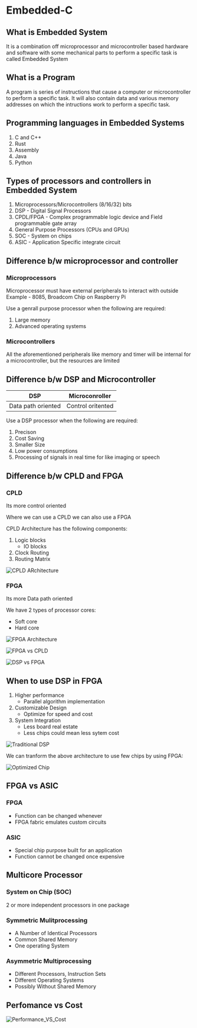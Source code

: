 # Embedded-C
## What is Embedded System

It is a combination off microprocessor and microcontroller based hardware and software with some mechanical parts to perform a specific task is called Embedded System

## What is a Program

A program is series of instructions that cause a computer or microcontroller to perform a specific task. It will also contain data and various memory addresses on which the intructions work to perform a specific task.

## Programming languages in Embedded Systems

1. C and C++
2. Rust
3. Assembly
4. Java
5. Python

## Types of processors and controllers in Embedded System

1. Microprocessors/Microcontrollers (8/16/32) bits
2. DSP - Digital Signal Processors
3. CPDL/FPGA - Complex programmable logic device and Field programmable gate array
4. General Purpose Processors (CPUs and GPUs)
5. SOC - System on chips
6. ASIC - Application Specific integrate circuit

## Difference b/w microprocessor and controller

### Microprocessors
Microprocessor must have external peripherals to interact with outside
Example - 8085, Broadcom Chip on Raspberry Pi

Use a genrall purpose processor when the following are required:

1. Large memory
2. Advanced operating systems

### Microcontrollers
All the aforementioned peripherals like memory and timer will be internal for a microcontroller, but the resources are limited

## Difference b/w DSP and Microcontroller

| DSP   | Microconroller |
| ----------- | ----------- |
| Data path oriented      | Control oritented     |

Use a DSP processor when the following are required:
1. Precison
2. Cost Saving
3. Smaller Size
4. Low power consumptions
5. Processing of signals in real time for like imaging or speech


## Difference b/w CPLD and FPGA

### CPLD
Its more control oriented

Where we can use a CPLD we can also use a FPGA

CPLD Architecture has the following components:

1. Logic blocks
    - IO blocks
2. Clock Routing
3. Routing Matrix

![CPLD ARchitecture](./img/Screenshot_20230112_111640.png)
### FPGA
Its more Data path oriented

We have 2 types of processor cores:

- Soft core
- Hard core

![FPGA Architecture](./img/Screenshot_20230112_113454.png)

![FPGA vs CPLD](./img/Screenshot_20230112_110602.png)

![DSP vs FPGA](./img/Screenshot_20230112_114040.png)

## When to use DSP in FPGA

1. Higher performance
    - Parallel algorithm implementation
2. Customizable Design
    - Optimize for speed and cost
3. System Integration
    - Less board real estate
    - Less chips could mean less sytem cost

![Traditional DSP](./img/Screenshot_20230112_125732.png)

We can tranform the above architecture to use few chips by using FPGA:

![Optimized Chip](./img/Screenshot_20230112_130100.png)
## FPGA vs ASIC
### FPGA
- Function can be changed whenever
- FPGA fabric emulates custom circuits
### ASIC
- Special chip purpose built for an application
- Function cannot be changed once expensive
## Multicore Processor
### System on Chip (SOC)
 2 or more independent processors in one package
### Symmetric Mulitprocessing
- A Number of Identical Processors
- Common Shared Memory
- One operating System

### Asymmetric Multiprocessing
- Different Processors, Instruction Sets
- Different Operating Systems
- Possibly Without Shared Memory

## Perfomance vs Cost

![Performance_VS_Cost](./img/Screenshot_20230130_231526.png)

